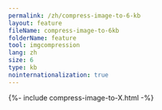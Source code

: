 ```yaml
---
permalink: /zh/compress-image-to-6-kb
layout: feature
fileName: compress-image-to-6kb
folderName: feature
tool: imgcompression
lang: zh
size: 6
type: kb
nointernationalization: true
---
```

{%- include compress-image-to-X.html -%}
      